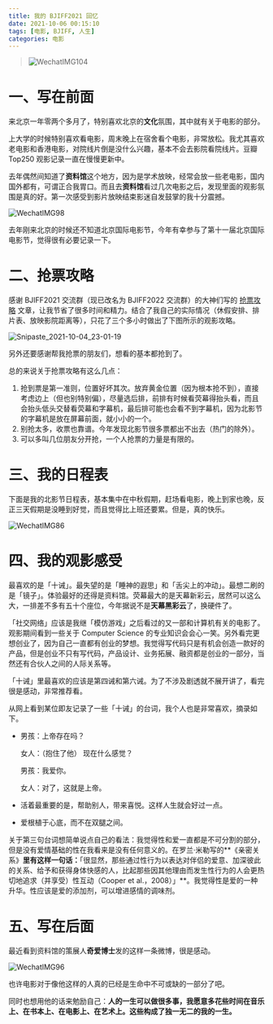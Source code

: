 ```yaml
---
title: 我的 BJIFF2021 回忆
date: 2021-10-06 00:15:10
tags: [电影, BJIFF, 人生]
categories: 电影
---
```


> ![WechatIMG104](https://raw.githubusercontent.com/Wonz5130/My-Private-ImgHost/master/img/WechatIMG104.jpeg)

<!--more-->

# 一、写在前面

来北京一年零两个多月了，特别喜欢北京的**文化**氛围，其中就有关于电影的部分。

上大学的时候特别喜欢看电影，周末晚上在宿舍看个电影，非常放松。我尤其喜欢老电影和香港电影，对院线片倒是没什么兴趣，基本不会去影院看院线片。豆瓣 Top250 观影记录一直在慢慢更新中。

去年偶然间知道了**资料馆**这个地方，因为是学术放映，经常会放一些老电影，国内国外都有，可谓正合我胃口。而且去**资料馆**看过几次电影之后，发现里面的观影氛围是真的好。第一次感受到影片放映结束影迷自发鼓掌的我十分震撼。

![WechatIMG98](https://raw.githubusercontent.com/Wonz5130/My-Private-ImgHost/master/img/WechatIMG98.jpeg)

去年刚来北京的时候还不知道北京国际电影节，今年有幸参与了第十一届北京国际电影节，觉得很有必要记录一下。

# 二、抢票攻略

感谢 BJIFF2021 交流群（现已改名为 BJIFF2022 交流群）的大神们写的 [抢票攻略](https://mp.weixin.qq.com/s/ZpAnHebU3LfkZx3ANERutg) 文章，让我节省了很多时间和精力。结合了我自己的实际情况（休假安排、排片表、放映影院距离等），只花了三个多小时做出了下图所示的观影攻略。

![Snipaste_2021-10-04_23-01-19](https://raw.githubusercontent.com/Wonz5130/My-Private-ImgHost/master/img/Snipaste_2021-10-04_23-01-19.png)

另外还要感谢帮我抢票的朋友们，想看的基本都抢到了。

总的来说关于抢票攻略有这么几点：

1. 抢到票是第一准则，位置好坏其次。放弃黄金位置（因为根本抢不到），直接考虑边上（但也别特别偏），尽量选后排，前排有时候看荧幕得抬头看，而且会抬头低头交替看荧幕和字幕机，最后排可能也会看不到字幕机，因为北影节的字幕机是放在屏幕前面，就小小的一个。
2. 别抢太多，收票也靠谱。今年发现北影节很多票都出不出去（热门的除外）。
3. 可以多叫几位朋友分开抢，一个人抢票的力量是有限的。

# 三、我的日程表

下面是我的北影节日程表，基本集中在中秋假期，赶场看电影，晚上到家也晚，反正三天假期是没睡到好觉，而且觉得比上班还要累。但是，真的快乐。

![WechatIMG86](https://raw.githubusercontent.com/Wonz5130/My-Private-ImgHost/master/img/WechatIMG86.png)

# 四、我的观影感受

最喜欢的是「十诫」。最失望的是「睡神的遐思」和「舌尖上的冲动」。最想二刷的是「镜子」。体验最好的还得是资料馆。荧幕最大的是天幕新彩云，居然可以这么大，一排差不多有五十个座位，今年据说不是**天幕黑彩云**了，换硬件了。

「社交网络」应该是我继「模仿游戏」之后看过的又一部和计算机有关的电影了。观影期间看到一些关于 Computer Science 的专业知识会会心一笑。另外看完更想创业了，因为自己一直都有创业的梦想。我觉得写代码只是有机会创造一款好的产品，但是创业不只有写代码，产品设计、业务拓展、融资都是创业的一部分，当然还有合伙人之间的人际关系等。

「十诫」里最喜欢的应该是第四诫和第六诫。为了不涉及剧透就不展开讲了，看完很是感动，非常推荐看。

从网上看到某位即友记录了一些「十诫」的台词，我个人也是非常喜欢，摘录如下。

- 男孩：上帝存在吗？

  女人：（抱住了他） 现在什么感觉？

  男孩：我爱你。

  女人：对了，这就是上帝。

- 活着最重要的是，帮助别人，带来喜悦。这样人生就会好过一点。
- 爱根植于心底，而不在双腿之间。

关于第三句台词想简单说点自己的看法：我觉得性和爱一直都是不可分割的部分，但是没有爱情基础的性在我看来是没有任何意义的。在罗兰·米勒写的**《亲密关系》**里有这样一句话：**「很显然，那些通过性行为以表达对伴侣的爱意、加深彼此的关系、给予和获得身体快感的人，比起那些因其他理由而发生性行为的人会更热切地追求（并享受）性互动（Cooper et al.，2008）」**。我觉得性是爱的一种升华。性应该是爱的添加剂，可以增进感情的调味剂。

# 五、写在后面

最近看到资料馆的策展人**奇爱博士**发的这样一条微博，很是感动。

![WechatIMG96](https://raw.githubusercontent.com/Wonz5130/My-Private-ImgHost/master/img/WechatIMG96.jpeg)

也许电影对于像他这样的人真的已经是生命中不可或缺的一部分了吧。

同时也想用他的话来勉励自己：**人的一生可以做很多事，我愿意多花些时间在音乐上、在书本上、在电影上、在艺术上。这些构成了独一无二的我的一生。**
